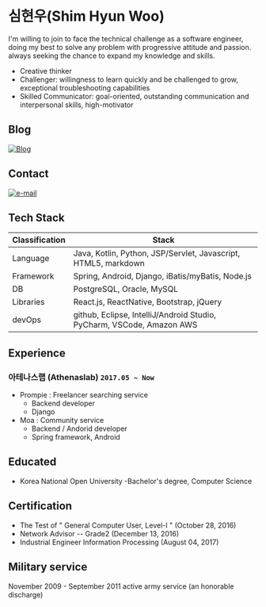 # 심현우(Shim Hyun Woo)

I'm willing to join to face the technical challenge as a software engineer, doing my best to solve any problem with progressive attitude and passion. always seeking the chance to expand my knowledge and skills.

- Creative thinker
- Challenger: willingness to learn quickly and be challenged to grow, exceptional troubleshooting capabilities
- Skilled Communicator: goal-oriented, outstanding communication and interpersonal skills, high-motivator

## Blog
[![Blog](https://img.shields.io/badge/blog-active-brightgreen.svg)](https://hwshim0810.github.io/)

## Contact
[![e-mail](https://img.shields.io/badge/email-hyunwoo.shim@laziness.xyz-blue.svg)](mailto:hyunwoo.shim@laziness.xyz)

## Tech Stack
| Classification  | Stack |
| ------------- | ------------- |
| Language  | Java, Kotlin, Python, JSP/Servlet, Javascript, HTML5, markdown  |
| Framework | Spring, Android, Django, iBatis/myBatis, Node.js  |
| DB  | PostgreSQL, Oracle, MySQL  |
| Libraries | React.js, ReactNative, Bootstrap, jQuery  |
| devOps  | github, Eclipse, IntelliJ/Android Studio, PyCharm, VSCode, Amazon AWS  |

## Experience
### 아테나스랩 (Athenaslab)  `2017.05 ~ Now`
- Prompie : Freelancer searching service
  - Backend developer
  - Django
- Moa : Community service
  - Backend / Andorid developer
  - Spring framework, Android

## Educated
- Korea National Open University
  -Bachelor's degree, Computer Science
  
## Certification
- The Test of " General Computer User, Level-I " (October 28, 2016)
- Network Advisor -- Grade2 (December 13, 2016)
- Industrial Engineer Information Processing (August 04, 2017)

## Military service
November 2009 - September 2011 active army service (an honorable discharge)
